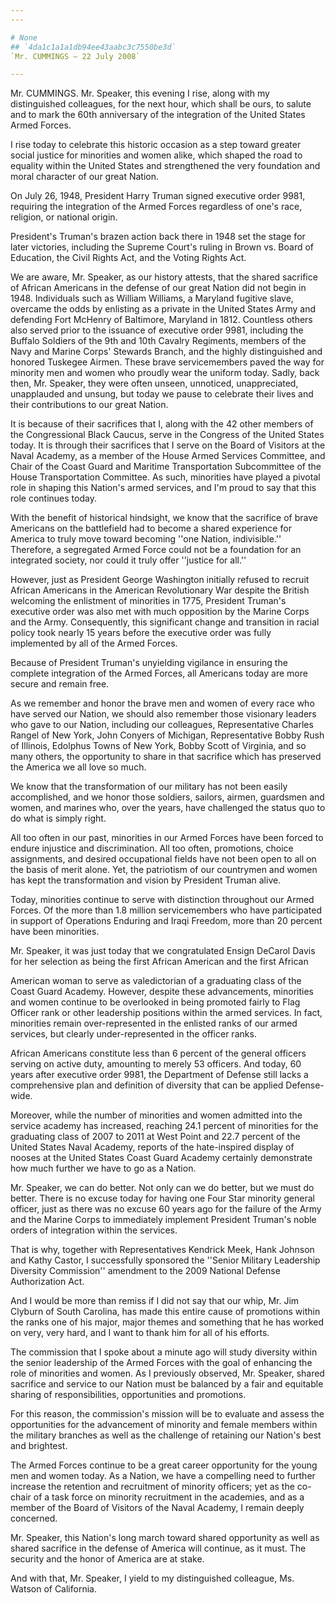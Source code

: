 ```yaml
---
---

# None
## `4da1c1a1a1db94ee43aabc3c7550be3d`
`Mr. CUMMINGS — 22 July 2008`

---
```



Mr. CUMMINGS. Mr. Speaker, this evening I rise, along with my 
distinguished colleagues, for the next hour, which shall be ours, to 
salute and to mark the 60th anniversary of the integration of the 
United States Armed Forces.

I rise today to celebrate this historic occasion as a step toward 
greater social justice for minorities and women alike, which shaped the 
road to equality within the United States and strengthened the very 
foundation and moral character of our great Nation.

On July 26, 1948, President Harry Truman signed executive order 9981, 
requiring the integration of the Armed Forces regardless of one's race, 
religion, or national origin.

President's Truman's brazen action back there in 1948 set the stage 
for later victories, including the Supreme Court's ruling in Brown vs. 
Board of Education, the Civil Rights Act, and the Voting Rights Act.

We are aware, Mr. Speaker, as our history attests, that the shared 
sacrifice of African Americans in the defense of our great Nation did 
not begin in 1948. Individuals such as William Williams, a Maryland 
fugitive slave, overcame the odds by enlisting as a private in the 
United States Army and defending Fort McHenry of Baltimore, Maryland in 
1812. Countless others also served prior to the issuance of executive 
order 9981, including the Buffalo Soldiers of the 9th and 10th Cavalry 
Regiments, members of the Navy and Marine Corps' Stewards Branch, and 
the highly distinguished and honored Tuskegee Airmen. These brave 
servicemembers paved the way for minority men and women who proudly 
wear the uniform today. Sadly, back then, Mr. Speaker, they were often 
unseen, unnoticed, unappreciated, unapplauded and unsung, but today we 
pause to celebrate their lives and their contributions to our great 
Nation.

It is because of their sacrifices that I, along with the 42 other 
members of the Congressional Black Caucus, serve in the Congress of the 
United States today. It is through their sacrifices that I serve on the 
Board of Visitors at the Naval Academy, as a member of the House Armed 
Services Committee, and Chair of the Coast Guard and Maritime 
Transportation Subcommittee of the House Transportation Committee. As 
such, minorities have played a pivotal role in shaping this Nation's 
armed services, and I'm proud to say that this role continues today.

With the benefit of historical hindsight, we know that the sacrifice 
of brave Americans on the battlefield had to become a shared experience 
for America to truly move toward becoming ''one Nation, indivisible.'' 
Therefore, a segregated Armed Force could not be a foundation for an 
integrated society, nor could it truly offer ''justice for all.''

However, just as President George Washington initially refused to 
recruit African Americans in the American Revolutionary War despite the 
British welcoming the enlistment of minorities in 1775, President 
Truman's executive order was also met with much opposition by the 
Marine Corps and the Army. Consequently, this significant change and 
transition in racial policy took nearly 15 years before the executive 
order was fully implemented by all of the Armed Forces.

Because of President Truman's unyielding vigilance in ensuring the 
complete integration of the Armed Forces, all Americans today are more 
secure and remain free.

As we remember and honor the brave men and women of every race who 
have served our Nation, we should also remember those visionary leaders 
who gave to our Nation, including our colleagues, Representative 
Charles Rangel of New York, John Conyers of Michigan, Representative 
Bobby Rush of Illinois, Edolphus Towns of New York, Bobby Scott of 
Virginia, and so many others, the opportunity to share in that 
sacrifice which has preserved the America we all love so much.

We know that the transformation of our military has not been easily 
accomplished, and we honor those soldiers, sailors, airmen, guardsmen 
and women, and marines who, over the years, have challenged the status 
quo to do what is simply right.

All too often in our past, minorities in our Armed Forces have been 
forced to endure injustice and discrimination. All too often, 
promotions, choice assignments, and desired occupational fields have 
not been open to all on the basis of merit alone. Yet, the patriotism 
of our countrymen and women has kept the transformation and vision by 
President Truman alive.

Today, minorities continue to serve with distinction throughout our 
Armed Forces. Of the more than 1.8 million servicemembers who have 
participated in support of Operations Enduring and Iraqi Freedom, more 
than 20 percent have been minorities.

Mr. Speaker, it was just today that we congratulated Ensign DeCarol 
Davis for her selection as being the first African American and the 
first African


American woman to serve as valedictorian of a graduating class of the 
Coast Guard Academy. However, despite these advancements, minorities 
and women continue to be overlooked in being promoted fairly to Flag 
Officer rank or other leadership positions within the armed services. 
In fact, minorities remain over-represented in the enlisted ranks of 
our armed services, but clearly under-represented in the officer ranks.

African Americans constitute less than 6 percent of the general 
officers serving on active duty, amounting to merely 53 officers. And 
today, 60 years after executive order 9981, the Department of Defense 
still lacks a comprehensive plan and definition of diversity that can 
be applied Defense-wide.

Moreover, while the number of minorities and women admitted into the 
service academy has increased, reaching 24.1 percent of minorities for 
the graduating class of 2007 to 2011 at West Point and 22.7 percent of 
the United States Naval Academy, reports of the hate-inspired display 
of nooses at the United States Coast Guard Academy certainly 
demonstrate how much further we have to go as a Nation.

Mr. Speaker, we can do better. Not only can we do better, but we must 
do better. There is no excuse today for having one Four Star minority 
general officer, just as there was no excuse 60 years ago for the 
failure of the Army and the Marine Corps to immediately implement 
President Truman's noble orders of integration within the services.

That is why, together with Representatives Kendrick Meek, Hank 
Johnson and Kathy Castor, I successfully sponsored the ''Senior 
Military Leadership Diversity Commission'' amendment to the 2009 
National Defense Authorization Act.

And I would be more than remiss if I did not say that our whip, Mr. 
Jim Clyburn of South Carolina, has made this entire cause of promotions 
within the ranks one of his major, major themes and something that he 
has worked on very, very hard, and I want to thank him for all of his 
efforts.

The commission that I spoke about a minute ago will study diversity 
within the senior leadership of the Armed Forces with the goal of 
enhancing the role of minorities and women. As I previously observed, 
Mr. Speaker, shared sacrifice and service to our Nation must be 
balanced by a fair and equitable sharing of responsibilities, 
opportunities and promotions.



For this reason, the commission's mission will be to evaluate and 
assess the opportunities for the advancement of minority and female 
members within the military branches as well as the challenge of 
retaining our Nation's best and brightest.

The Armed Forces continue to be a great career opportunity for the 
young men and women today. As a Nation, we have a compelling need to 
further increase the retention and recruitment of minority officers; 
yet as the co-chair of a task force on minority recruitment in the 
academies, and as a member of the Board of Visitors of the Naval 
Academy, I remain deeply concerned.

Mr. Speaker, this Nation's long march toward shared opportunity as 
well as shared sacrifice in the defense of America will continue, as it 
must. The security and the honor of America are at stake.

And with that, Mr. Speaker, I yield to my distinguished colleague, 
Ms. Watson of California.
